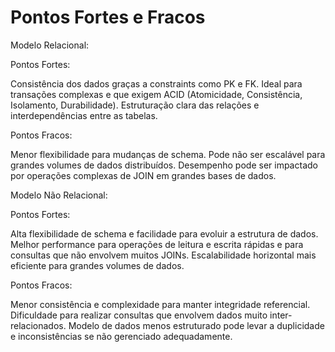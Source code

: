 # Pontos Fortes e Fracos

Modelo Relacional:

Pontos Fortes:

Consistência dos dados graças a constraints como PK e FK.
Ideal para transações complexas e que exigem ACID (Atomicidade, Consistência, Isolamento, Durabilidade).
Estruturação clara das relações e interdependências entre as tabelas.

Pontos Fracos:

Menor flexibilidade para mudanças de schema.
Pode não ser escalável para grandes volumes de dados distribuídos.
Desempenho pode ser impactado por operações complexas de JOIN em grandes bases de dados.

Modelo Não Relacional:

Pontos Fortes:

Alta flexibilidade de schema e facilidade para evoluir a estrutura de dados.
Melhor performance para operações de leitura e escrita rápidas e para consultas que não envolvem muitos JOINs.
Escalabilidade horizontal mais eficiente para grandes volumes de dados.

Pontos Fracos:

Menor consistência e complexidade para manter integridade referencial.
Dificuldade para realizar consultas que envolvem dados muito inter-relacionados.
Modelo de dados menos estruturado pode levar a duplicidade e inconsistências se não gerenciado adequadamente.

